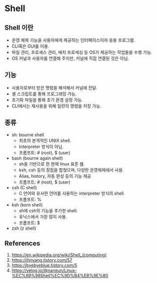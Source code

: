 # Shell

## Shell 이란

- 운영 체제 기능을 사용자에게 제공하는 인터페이스이자 응용 프로그램.
- CLI혹은 GUI를 이용.
- 파일 관리, 프로세스 관리, 배치 프로세싱 등 OS가 제공하는 작업들을 수행 가능.
- OS 커널과 사용자를 연결해 주지만, 커널에 직접 연결된 것은 아님.

## 기능

- 사용자로부터 받은 명령을 해석해서 커널에 전달.
- 셸 스크립트를 통해 프로그래밍 가능.
- 초기화 파일을 통해 초기 환경 설정 가능.
- CLI에서는 재사용을 위해 일련의 명령을 저장 가능.

## 종류

- sh: bourne shell
  - 최초의 본격적인 UNIX shell.
  - Interpreter 방식이 아님.
  - 프롬프트: # (root), $ (user)
- bash (bourne again shell)
  - sh을 기반으로 한 현재 linux 표준 쉘.
  - ksh, csh 등의 장점을 합쳤으며, 다양한 운영체제에서 사용.
  - Alias, history, 자동 완성 등의 기능 제공
  - 프롬프트: # (root), $ (user)
- csh (C shell)
  - C 언어와 유사한 언어를 사용하는 interpreter 방식의 shell.
  - 프롬프트: %
- ksh (korn shell)
  - sh에 csh의 기능을 추가한 shell.
  - 유닉스에서 가장 많이 사용.
  - 프롬프트: $
- zsh (z shell)

## References

1. https://en.wikipedia.org/wiki/Shell_(computing)
2. https://jhnyang.tistory.com/57
3. https://byebyeblue.tistory.com/5
4. https://velog.io/@naneun/Linux-%EC%89%98Shell%EC%9D%B4%EB%9E%80
